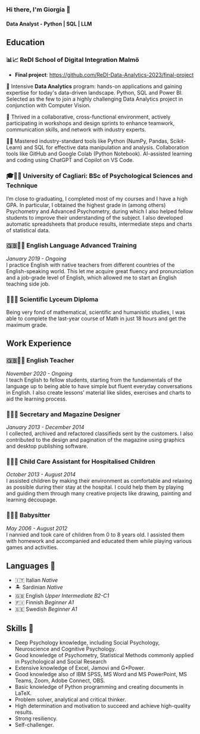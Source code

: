 ### Hi there, I'm Giorgia 👋
#### Data Analyst - Python | SQL | LLM

## Education

### 📊📈 ReDI School of Digital Integration Malmö 
* **Final project**: https://github.com/ReDI-Data-Analytics-2023/final-project
  
🚀 Intensive **Data Analytics** program: hands-on applications and gaining expertise for today's data-driven landscape. Python, SQL and Power BI. Selected as the few to join a highly challenging Data Analytics project in conjunction with Computer Vision. 

🤝 Thrived in a collaborative, cross-functional environment, actively participating in workshops and design sprints to enhance teamwork, communication skills, and network with industry experts.

👩‍💻 Mastered industry-standard tools like Python (NumPy, Pandas, Scikit-Learn) and SQL for effective data manipulation and analysis. Collaboration tools like GitHub and Google Colab (Python Notebook). AI-assisted learning and coding using ChatGPT and Copilot on VS Code.


### 🎓💁‍♀ University of Cagliari: BSc of Psychological Sciences and Technique
I’m close to graduating, I completed most of my courses and I have a high GPA. In particular, I obtained the highest grade in (among others) Psychometry and Advanced Psychometry, during which I also helped fellow students to improve their understanding of the subject. I also developed automatic spreadsheets that produce results, intermediate steps and charts of statistical data.

### 🇬🇧👩‍🏫 English Language Advanced Training 
*January 2019 - Ongoing*<br>
I practice English with native teachers from different countries of the English-speaking world. This let me acquire great fluency and pronunciation and a job-grade level of English, which allowed me to start an English teaching side job.

### 📜👩‍🔬 Scientific Lyceum Diploma 
Being very fond of mathematical, scientific and humanistic studies, I was able to complete the last-year course of Math in just 18 hours and get the maximum grade.

## Work Experience
### 🇬🇧👩‍🏫 English Teacher 
*November 2020 - Ongoing*<br>
I teach English to fellow students, starting from the fundamentals of the language up to being able to have simple but fluent everyday conversations in English. I also create lessons’ material like slides, exercises and charts to aid the learning process.

### 👩‍💻📖 Secretary and Magazine Designer 
*January 2013 - December 2014*<br>
I collected, archived and refactored classifieds sent by the customers. I also contributed to the design and pagination of the magazine using graphics and desktop publishing software. 

### 👩‍🍼🤕 Child Care Assistant for Hospitalised Children 
*October 2013 - August 2014*<br>
I assisted children by making their environment as comfortable and relaxing as possible during their stay at the hospital. I could help them by playing and guiding them through many creative projects like drawing, painting and learning découpage.

### 👩‍🍼🧸 Babysitter 
*May 2006 - August 2012*<br>
I nannied and took care of children from 0 to 8 years old. I assisted them with homework and accompanied and educated them while playing various games and activities.

## Languages 💬
 - 🇮🇹 Italian *Native*
 - 🏝️ Sardinian *Native*
 - 🇬🇧 English *Upper Intermediate B2-C1*
 - 🇫🇮 Finnish *Beginner A1*
 - 🇸🇪 Swedish *Beginner A1*

## Skills 🤹
 - Deep Psychology knowledge, including Social Psychology, Neuroscience and Cognitive Psychology.
 - Good knowledge of Psychometry, Statistical Methods commonly applied in Psychological and Social Research
 - Extensive knowledge of Excel, Jamovi and G*Power.
 - Good knowledge also of IBM SPSS, MS Word and MS PowerPoint, MS Teams, Zoom, Adobe Connect, OBS.
 - Basic knowledge of Python programming and creating documents in LaTeX.
 - Problem solver, analytical and critical thinker.
 - High determination and motivation to succeed and achieve high-quality results.
 - Strong resiliency.
 - Self-challenger.




<!--
**fgiorgia/fgiorgia** is a ✨ _special_ ✨ repository because its `README.md` (this file) appears on your GitHub profile.

Here are some ideas to get you started:

- 🔭 I’m currently working on ...
- 🌱 I’m currently learning ...
- 👯 I’m looking to collaborate on ...
- 🤔 I’m looking for help with ...
- 💬 Ask me about ...
- 📫 How to reach me: ...
- 😄 Pronouns: ...
- ⚡ Fun fact: ...
-->
